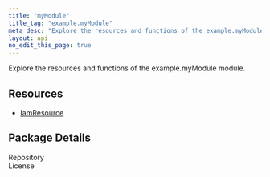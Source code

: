 ```yaml
---
title: "myModule"
title_tag: "example.myModule"
meta_desc: "Explore the resources and functions of the example.myModule module."
layout: api
no_edit_this_page: true
---
```


<!-- WARNING: this file was generated by test. -->
<!-- Do not edit by hand unless you're certain you know what you are doing! -->

Explore the resources and functions of the example.myModule module.

<h2 id="resources">Resources</h2>
<ul class="api">
    <li><a href="iamresource/" title="IamResource"><span class="api-symbol api-symbol--resource"></span>IamResource</a></li>
</ul>

<h2 id="package-details">Package Details</h2>
<dl class="package-details">
	<dt>Repository</dt>
	<dd><a href=""></a></dd>
	<dt>License</dt>
	<dd></dd>
</dl>

